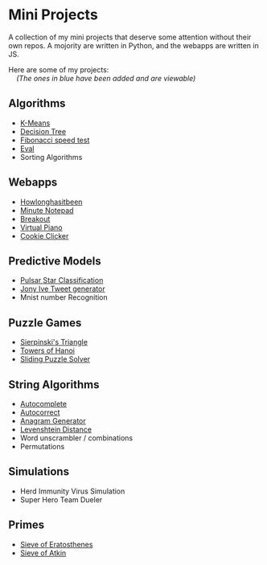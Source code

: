 # Mini Projects

A collection of my mini projects that deserve some attention without their own repos. A mojority are written in Python, and the webapps are written in JS.

Here are some of my projects:  
    *(The ones in blue have been added and are viewable)*

## Algorithms

<!-- - **Algorithms** -->

- [K-Means](algorithms/kmeans)
- [Decision Tree](algorithms/decision-tree)
- [Fibonacci speed test](algorithms/fibonacci)
- [Eval](algorithms/eval)
- Sorting Algorithms

## Webapps

- [Howlonghasitbeen](webapps/howlonghasitbeen)
- [Minute Notepad](webapps/minute-notepad)
- [Breakout](webapps/breakout)
- [Virtual Piano](webapps/virtual-piano)
- [Cookie Clicker](webapps/cookie-clicker)

## Predictive Models

- [Pulsar Star Classification](predictive-models/pulsar-star-classification)
- [Jony Ive Tweet generator](predictive-models/jony-ive-tweet-generator)
- Mnist number Recognition

## Puzzle Games

- [Sierpinski's Triangle](puzzle-games/sierpinskis-triangle)
- [Towers of Hanoi](puzzle-games/towers-of-hanoi)
- [Sliding Puzzle Solver](puzzle-games/sliding-puzzle)

## String Algorithms

- [Autocomplete](word-algorithms/autocomplete)
- [Autocorrect](word-algorithms/autocorrect)
- [Anagram Generator](word-algorithms/anagrams)
- [Levenshtein Distance](word-algorithms/levenshtein-distance)
- Word unscrambler / combinations
- Permutations

## Simulations

- Herd Immunity Virus Simulation
- Super Hero Team Dueler

## Primes

- [Sieve of Eratosthenes](primes/sieve-of-eratosthenes)
- [Sieve of Atkin](primes/sieve-of-atkin)
